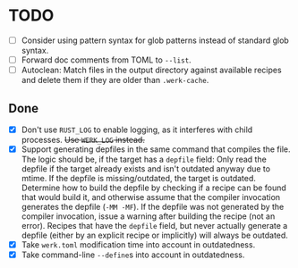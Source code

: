 # TODO

- [ ] Consider using pattern syntax for glob patterns instead of standard glob syntax.
- [ ] Forward doc comments from TOML to `--list`.
- [ ] Autoclean: Match files in the output directory against available recipes
  and delete them if they are older than `.werk-cache`.

## Done

- [x] Don't use `RUST_LOG` to enable logging, as it interferes with child
  processes. ~~Use `WERK_LOG` instead.~~
- [x] Support generating depfiles in the same command that compiles the file.
  The logic should be, if the target has a `depfile` field: Only read the
  depfile if the target already exists and isn't outdated anyway due to mtime.
  If the depfile is missing/outdated, the target is outdated. Determine how to
  build the depfile by checking if a recipe can be found that would build it,
  and otherwise assume that the compiler invocation generates the depfile (`-MM
  -MF`). If the depfile was not generated by the compiler invocation, issue a
  warning after building the recipe (not an error). Recipes that have the
  `depfile` field, but never actually generate a depfile (either by an explicit
  recipe or implicitly) will always be outdated.
- [x] Take `werk.toml` modification time into account in outdatedness.
- [x] Take command-line `--define`s into account in outdatedness.